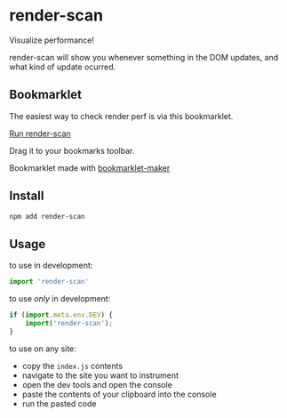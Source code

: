 # render-scan

Visualize performance!

render-scan will show you whenever something in the DOM updates, and what kind of update ocurred.

## Bookmarklet

The easiest way to check render perf is via this bookmarklet.


[Run render-scan](javascript:(function()%7Blet%20overlay%20%3D%20document.createElement('div')%3B%0Alet%20px%20%3D%20'px'%3B%0Alet%20body%20%3D%20document.body%3B%0Alet%20styles%20%3D%20%60%0A%20%20.render-perf__container%20%7B%0A%20%20%20%20position%3A%20fixed%3B%0A%20%20%20%20pointer-events%3A%20none%3B%0A%20%20%20%20top%3A%200%3B%0A%20%20%20%20left%3A%200%3B%0A%20%20%20%20right%3A%200%3B%0A%20%20%20%20bottom%3A%200%3B%0A%20%20%20%20box-sizing%3A%20border-box%3B%0A%20%20%20%20z-index%3A%201000000000%3B%0A%20%20%20%20%0A%20%20%20%20.render-perf__box%20%7B%0A%20%20%20%20%20%20box-sizing%3A%20border-box%3B%0A%20%20%20%20%20%20font-family%3A%20sans-serif%3B%0A%20%20%20%20%20%20display%3A%20block%3B%0A%20%20%20%20%20%20position%3A%20fixed%3B%0A%20%20%20%20%20%20pointer-events%3A%20none%3B%0A%20%20%20%20%20%20border%3A%201px%20solid%20%23aa00ff%3B%0A%20%20%20%20%20%20background-color%3A%20rgba(200%2C%200%2C%20255%2C%200.05)%3B%0A%20%20%20%20%20%20transition%3A%20opacity%200.25s%3B%0A%0A%20%20%20%20%20%20.render-perf__title%20%7B%0A%20%20%20%20%20%20%20%20display%3A%20inline-block%3B%0A%20%20%20%20%20%20%20%20min-width%3A%20max-content%3B%0A%20%20%20%20%20%20%20%20box-sizing%3A%20content-box%3B%0A%20%20%20%20%20%20%20%20font-size%3A%200.75rem%3B%0A%20%20%20%20%20%20%20%20border%3A%201px%20solid%20%23aa00ff%3B%0A%20%20%20%20%20%20%20%20border-bottom%3A%20none%3B%0A%20%20%20%20%20%20%20%20padding%3A%200.125rem%200.5rem%3B%0A%20%20%20%20%20%20%20%20color%3A%20white%3B%0A%20%20%20%20%20%20%20%20background-color%3A%20rgba(100%2C%200%2C%20200%2C%201)%3B%0A%20%20%20%20%20%20%20%20position%3A%20relative%3B%0A%20%20%20%20%20%20%20%20top%3A%20-1.5rem%3B%0A%20%20%20%20%20%20%7D%0A%20%20%20%20%7D%0A%20%20%7D%0A%60%3B%0Alet%20sheet%20%3D%20document.createElement('style')%3B%0Asheet.innerHTML%20%3D%20styles%3B%0Aoverlay.appendChild(sheet)%3B%0Aoverlay.classList.add('render-perf__container')%0Abody.appendChild(overlay)%3B%0A%0A%0Aclass%20Highlight%20%7B%0A%20%20%23element%3B%0A%20%20%23title%3B%0A%20%20constructor(target)%20%7B%0A%20%20%20%20this.target%20%3D%20target%3B%0A%0A%20%20%20%20this.%23element%20%3D%20document.createElement('div')%3B%0A%20%20%20%20this.%23title%20%3D%20document.createElement('div')%3B%0A%20%20%20%20this.%23element.classList.add('render-perf__box')%3B%0A%20%20%20%20this.%23title.classList.add('render-perf__title')%3B%0A%20%20%20%20this.%23element.appendChild(this.%23title)%3B%0A%20%20%7D%0A%0A%20%20%23reasons%20%3D%20new%20Map()%3B%0A%20%20%23totalRerenders%20%3D%200%3B%0A%0A%20%20notify(why)%20%7B%0A%20%20%20%20this.%23reasons.set(why%2C%20(this.%23reasons.get(why)%20%7C%7C%200)%20%2B%201)%3B%0A%20%20%20%20this.%23totalRerenders%2B%2B%3B%0A%0A%20%20%20%20this.%23render()%3B%0A%20%20%7D%0A%0A%20%20get%20icon()%20%7B%0A%20%20%20%20if%20(this.%23totalRerenders%20%3E%205)%20%7B%0A%20%20%20%20%20%20return%20%22%E2%9A%A0%EF%B8%8F%22%3B%0A%20%20%20%20%7D%0A%0A%20%20%20%20if%20(this.%23totalRerenders%20%3E%2020)%20%7B%0A%20%20%20%20%20%20return%20%22%E2%9D%8C%22%3B%0A%20%20%20%20%7D%0A%0A%20%20%20%20return%20%22%E2%84%B9%EF%B8%8F%22%3B%0A%20%20%7D%0A%0A%20%20get%20title()%20%7B%0A%20%20%20%20let%20reasons%20%3D%20%5B...this.%23reasons.entries()%5D.map((%5Bkey%2C%20count%5D)%20%3D%3E%20%60%24%7Bkey%7D%20(%24%7Bcount%7D)%60).join('%20%2C%20')%3B%0A%20%20%20%20let%20total%20%3D%200%3B%0A%0A%20%20%20%20this.%23reasons.values().forEach(x%20%3D%3E%20total%20%2B%3D%20x)%3B%0A%0A%20%20%20%20return%20%60x%24%7Btotal%7D%20%7C%20%24%7Breasons%7D%60%3B%0A%20%20%7D%0A%0A%20%20%23fadeOut%3B%0A%20%20%23frame%3B%0A%20%20%23render()%20%7B%0A%20%20%20%20cancelAnimationFrame(this.%23frame)%3B%0A%20%20%20%20clearTimeout(this.%23fadeOut)%3B%0A%20%20%20%20this.%23frame%20%3D%20requestAnimationFrame(()%20%3D%3E%20%7B%0A%20%20%20%20%20%20let%20rect%20%3D%20this.%23getRect()%3B%0A%0A%20%20%20%20%20%20if%20(!rect)%20return%3B%0A%20%20%20%20%20%20if%20(rect.top%20%3E%20window.innerHeight)%20return%3B%0A%20%20%20%20%20%20if%20(rect.left%20%3E%20window.innerWidth)%20return%3B%0A%0A%20%20%20%20%20%20if%20(!overlay.contains(this.%23element))%20%7B%0A%20%20%20%20%20%20%20%20overlay.appendChild(this.%23element)%3B%0A%20%20%20%20%20%20%7D%0A%0A%20%20%20%20%20%20this.%23title.textContent%20%3D%20this.title%3B%0A%0A%20%20%20%20%20%20Object.assign(this.%23element.style%2C%20%7B%0A%20%20%20%20%20%20%20%20top%3A%20rect.y%20%2B%20px%2C%0A%20%20%20%20%20%20%20%20left%3A%20rect.x%20%2B%20px%2C%0A%20%20%20%20%20%20%20%20width%3A%20rect.width%20%2B%20px%2C%0A%20%20%20%20%20%20%20%20height%3A%20rect.height%20%2B%20px%2C%0A%20%20%20%20%20%20%7D)%3B%0A%0A%20%20%20%20%20%20this.%23element.style.opacity%20%3D%201%3B%0A%20%20%20%20%20%20this.%23fadeOut%20%3D%20setTimeout(()%20%3D%3E%20%7B%0A%20%20%20%20%20%20%20%20this.%23element.style.opacity%20%3D%200%3B%0A%20%20%20%20%20%20%20%20this.%23reasons.clear()%3B%0A%20%20%20%20%20%20%7D%2C%201000)%3B%0A%20%20%20%20%7D)%0A%20%20%7D%0A%0A%20%20%23getRect()%20%7B%0A%20%20%20%20if%20(this.target%20instanceof%20Element)%20%7B%0A%20%20%20%20%20%20let%20rect%20%3D%20this.target.getBoundingClientRect()%3B%0A%0A%20%20%20%20%20%20return%20%7B%0A%20%20%20%20%20%20%20%20x%3A%20rect.x%2C%0A%20%20%20%20%20%20%20%20y%3A%20rect.y%2C%0A%20%20%20%20%20%20%20%20width%3A%20rect.width%2C%0A%20%20%20%20%20%20%20%20height%3A%20rect.height%2C%0A%20%20%20%20%20%20%7D%0A%20%20%20%20%7D%0A%0A%20%20%20%20let%20range%20%3D%20document.createRange()%3B%0A%20%20%20%20range.selectNodeContents(this.target)%3B%0A%20%20%20%20let%20rects%20%3D%20range.getClientRects()%3B%0A%20%20%20%20let%20rect%20%3D%20rects%5B0%5D%3B%0A%0A%20%20%20%20if%20(!rect)%20%7B%0A%20%20%20%20%20%20console.log(%60Could%20not%20determine%20coordinates%20of%20%60%2C%20this.target)%3B%0A%20%20%20%20%20%20return%3B%0A%20%20%20%20%7D%0A%0A%20%20%20%20return%20%7B%0A%20%20%20%20%20%20x%3A%20rect.x%2C%0A%20%20%20%20%20%20y%3A%20rect.y%2C%0A%20%20%20%20%20%20width%3A%20rect.width%2C%0A%20%20%20%20%20%20height%3A%20rect.height%2C%0A%20%20%20%20%7D%0A%20%20%7D%0A%7D%0Alet%20cache%20%3D%20new%20WeakMap()%3B%0Afunction%20highlightNode(element%2C%20why)%20%7B%0A%20%20let%20existing%20%3D%20cache.get(element)%3B%0A%0A%20%20if%20(!existing)%20%7B%0A%20%20%20%20existing%20%3D%20new%20Highlight(element)%3B%0A%20%20%20%20cache.set(element%2C%20existing)%3B%0A%20%20%7D%0A%0A%20%20existing.notify(why)%3B%0A%7D%0A%0Alet%20mutationObserver%20%3D%20new%20MutationObserver((mutationList%2C%20observer)%20%3D%3E%20%7B%0A%20%20for%20(let%20mutation%20of%20mutationList)%20%7B%0A%20%20%20%20if%20(typeof%20mutation.target.getAttribute%20%3D%3D%3D%20'function')%20%7B%0A%20%20%20%20%20%20let%20shouldIgnore%20%3D%20mutation.target.getAttribute('class')%3F.includes('render-perf__')%0A%0A%20%20%20%20%20%20if%20(shouldIgnore)%20%7B%0A%20%20%20%20%20%20%20%20continue%3B%0A%20%20%20%20%20%20%7D%0A%20%20%20%20%7D%0A%0A%20%20%20%20switch%20(mutation.type)%20%7B%0A%20%20%20%20%20%20case%20%22attributes%22%3A%0A%20%20%20%20%20%20%20%20highlightNode(mutation.target%2C%20'attribute%20changed')%3B%0A%20%20%20%20%20%20%20%20break%3B%0A%20%20%20%20%20%20case%20%22childList%22%3A%0A%20%20%20%20%20%20%20%20highlightNode(mutation.target%2C%20'children%20changed')%3B%0A%20%20%20%20%20%20%20%20break%3B%0A%20%20%20%20%20%20case%20%22characterData%22%3A%0A%20%20%20%20%20%20%20%20highlightNode(mutation.target%2C%20'text%20changed')%3B%0A%20%20%20%20%20%20%20%20break%3B%0A%20%20%20%20%20%20default%3A%0A%20%20%20%20%20%20%20%20console.log(%60Unhandled%20mutation%20type%3A%20%24%7Bmutation.type%7D%60)%3B%0A%20%20%20%20%7D%0A%20%20%7D%0A%7D)%3B%0A%0AmutationObserver.observe(body%2C%20%7B%0A%20%20subtree%3A%20true%2C%0A%20%20childList%3A%20true%2C%0A%20%20attributes%3A%20true%2C%0A%20%20characterData%3A%20true%2C%0A%7D)%3B%7D)()%3B)

Drag it to your bookmarks toolbar.

Bookmarklet made with [bookmarklet-maker](https://caiorss.github.io/bookmarklet-maker/)

## Install

```bash
npm add render-scan
```

## Usage

to use in development:


```js
import 'render-scan'
```

to use _only_ in development:

```js
if (import.meta.env.DEV) {
    import('render-scan');
}
```

to use on any site:
- copy the `index.js` contents
- navigate to the site you want to instrument
- open the dev tools and open the console
- paste the contents of your clipboard into the console
- run the pasted code

